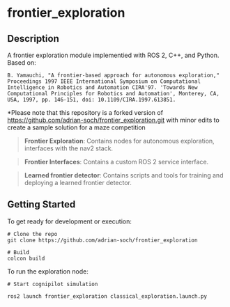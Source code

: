 # frontier_exploration

## Description
A frontier exploration module implementied with ROS 2, C++, and Python. Based on:

```
B. Yamauchi, "A frontier-based approach for autonomous exploration," Proceedings 1997 IEEE International Symposium on Computational Intelligence in Robotics and Automation CIRA'97. 'Towards New Computational Principles for Robotics and Automation', Monterey, CA, USA, 1997, pp. 146-151, doi: 10.1109/CIRA.1997.613851.
```

*Please note that this repository is a forked version of https://github.com/adrian-soch/frontier_exploration.git with minor edits to create a sample solution for a maze competition

> **Frontier Exploration**: Contains nodes for autonomous exploration, interfaces with the nav2 stack.

> **Frontier Interfaces**: Contains a custom ROS 2 service interface.

> **Learned frontier detector**: Contains scripts and tools for training and deploying a learned frontier detector.

## Getting Started

To get ready for development or execution:
```
# Clone the repo
git clone https://github.com/adrian-soch/frontier_exploration

# Build
colcon build
```

To run the exploration node:
```
# Start cognipilot simulation

ros2 launch frontier_exploration classical_exploration.launch.py

